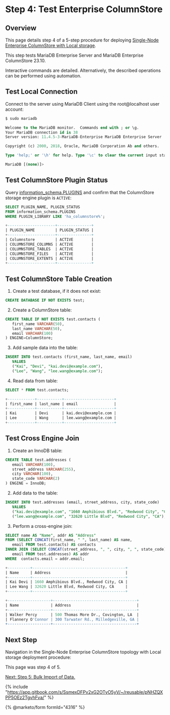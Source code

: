 # Step 4: Test Enterprise ColumnStore

## Overview

This page details step 4 of a 5-step procedure for deploying [Single-Node Enterprise ColumnStore with Local storage](./).

This step tests MariaDB Enterprise Server and MariaDB Enterprise ColumnStore 23.10.

Interactive commands are detailed. Alternatively, the described operations can be performed using automation.

## Test Local Connection

Connect to the server using MariaDB Client using the root@localhost user account:

```bash
$ sudo mariadb
```

```sql
Welcome to the MariaDB monitor.  Commands end with ; or \g.
Your MariaDB connection id is 38
Server version: 11.4.5-3-MariaDB-Enterprise MariaDB Enterprise Server

Copyright (c) 2000, 2018, Oracle, MariaDB Corporation Ab and others.

Type 'help;' or '\h' for help. Type '\c' to clear the current input statement.

MariaDB [(none)]>
```

## Test ColumnStore Plugin Status

Query [information\_schema.PLUGINS](https://app.gitbook.com/s/SsmexDFPv2xG2OTyO5yV/reference/system-tables/information-schema/information-schema-tables/plugins-table-information-schema) and confirm that the ColumnStore storage engine plugin is `ACTIVE`:

```sql
SELECT PLUGIN_NAME, PLUGIN_STATUS
FROM information_schema.PLUGINS
WHERE PLUGIN_LIBRARY LIKE 'ha_columnstore%';
```

```sql
+---------------------+---------------+
| PLUGIN_NAME         | PLUGIN_STATUS |
+---------------------+---------------+
| Columnstore         | ACTIVE        |
| COLUMNSTORE_COLUMNS | ACTIVE        |
| COLUMNSTORE_TABLES  | ACTIVE        |
| COLUMNSTORE_FILES   | ACTIVE        |
| COLUMNSTORE_EXTENTS | ACTIVE        |
+---------------------+---------------+
```

## Test ColumnStore Table Creation

1. Create a test database, if it does not exist:

```sql
CREATE DATABASE IF NOT EXISTS test;
```

2. Create a ColumnStore table:

```sql
CREATE TABLE IF NOT EXISTS test.contacts (
   first_name VARCHAR(50),
   last_name VARCHAR(50),
   email VARCHAR(100)
) ENGINE=ColumnStore;
```

3. Add sample data into the table:

```sql
INSERT INTO test.contacts (first_name, last_name, email)
   VALUES
   ("Kai", "Devi", "kai.devi@example.com"),
   ("Lee", "Wang", "lee.wang@example.com");
```

4. Read data from table:

```sql
SELECT * FROM test.contacts;
```

```sql
+------------+-----------+----------------------+
| first_name | last_name | email                |
+------------+-----------+----------------------+
| Kai        | Devi      | kai.devi@example.com |
| Lee        | Wang      | lee.wang@example.com |
+------------+-----------+----------------------+
```

## Test Cross Engine Join

1. Create an InnoDB table:

```sql
CREATE TABLE test.addresses (
   email VARCHAR(100),
   street_address VARCHAR(255),
   city VARCHAR(100),
   state_code VARCHAR(2)
) ENGINE = InnoDB;
```

2. Add data to the table:

```sql
INSERT INTO test.addresses (email, street_address, city, state_code)
   VALUES
   ("kai.devi@example.com", "1660 Amphibious Blvd.", "Redwood City", "CA"),
   ("lee.wang@example.com", "32620 Little Blvd", "Redwood City", "CA");
```

3. Perform a cross-engine join:

```sql
SELECT name AS "Name", addr AS "Address"
FROM (SELECT CONCAT(first_name, " ", last_name) AS name,
   email FROM test.contacts) AS contacts
INNER JOIN (SELECT CONCAT(street_address, ", ", city, ", ", state_code) AS addr,
   email FROM test.addresses) AS addr
WHERE  contacts.email = addr.email;
```

```sql
+----------+-----------------------------------------+
| Name     | Address                                 |
+----------+-----------------------------------------+
| Kai Devi | 1660 Amphibious Blvd., Redwood City, CA |
| Lee Wang | 32620 Little Blvd, Redwood City, CA     |
+----------+-----------------------------------------+

+-------------------+-------------------------------------+
| Name              | Address                             |
+-------------------+-------------------------------------+
| Walker Percy      | 500 Thomas More Dr., Covington, LA  |
| Flannery O'Connor | 300 Tarwater Rd., Milledgeville, GA |
+-------------------+-------------------------------------+
```

## Next Step

Navigation in the Single-Node Enterprise ColumnStore topology with Local storage deployment procedure:

This page was step 4 of 5.

[Next: Step 5: Bulk Import of Data.](step-5-bulk-import-of-data.md)

{% include "https://app.gitbook.com/s/SsmexDFPv2xG2OTyO5yV/~/reusable/pNHZQXPP5OEz2TgvhFva/" %}

{% @marketo/form formId="4316" %}
